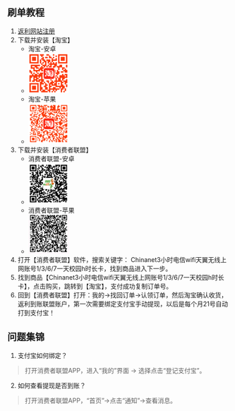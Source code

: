 ## 刷单教程

1. [返利网站注册](http://mmm.xfz178.com/wap/login/register?re_uid=3042869)
2. 下载并安装【淘宝】
    * 淘宝-安卓
    * <img src="./android.png" width="20%" />
    * 淘宝-苹果
    * <img src="./iphone.png" width="20%" />
3. 下载并安装【消费者联盟】
    * 消费者联盟-安卓
    * <img src="./andorid-xiaofei.png" width="20%" />
    * 消费者联盟-苹果
    * <img src="./iphone-xiaofei.png" width="20%" />
4. 打开【消费者联盟】软件，搜索关键字： Chinanet3小时电信wifi天翼无线上网账号1/3/6/7一天校园h时长卡，找到商品进入下一步。
5. 找到商品【Chinanet3小时电信wifi天翼无线上网账号1/3/6/7一天校园h时长卡】，点击购买，跳转到【淘宝】，支付成功复制订单号。
6. 回到【消费者联盟】打开：我的->找回订单->认领订单，然后淘宝确认收货，返利到账联盟账户，第一次需要绑定支付宝手动提现，以后是每个月21号自动打到支付宝！


## 问题集锦
1. 支付宝如何绑定？
> 打开消费者联盟APP，进入“我的”界面 → 选择点击“登记支付宝”。

2. 如何查看提现是否到账？
> 打开消费者联盟APP，“首页”→点击“通知”→查看消息。
